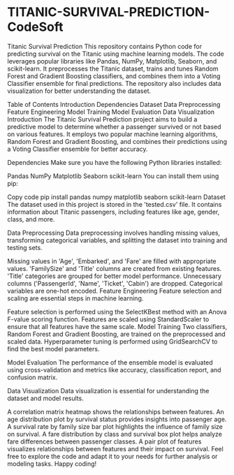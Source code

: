 # TITANIC-SURVIVAL-PREDICTION-CodeSoft
Titanic Survival Prediction
This repository contains Python code for predicting survival on the Titanic using machine learning models. The code leverages popular libraries like Pandas, NumPy, Matplotlib, Seaborn, and scikit-learn. It preprocesses the Titanic dataset, trains and tunes Random Forest and Gradient Boosting classifiers, and combines them into a Voting Classifier ensemble for final predictions. The repository also includes data visualization for better understanding the dataset.

Table of Contents
Introduction
Dependencies
Dataset
Data Preprocessing
Feature Engineering
Model Training
Model Evaluation
Data Visualization
Introduction <a name="introduction"></a>
The Titanic Survival Prediction project aims to build a predictive model to determine whether a passenger survived or not based on various features. It employs two popular machine learning algorithms, Random Forest and Gradient Boosting, and combines their predictions using a Voting Classifier ensemble for better accuracy.

Dependencies <a name="dependencies"></a>
Make sure you have the following Python libraries installed:

Pandas
NumPy
Matplotlib
Seaborn
scikit-learn
You can install them using pip:

Copy code
pip install pandas numpy matplotlib seaborn scikit-learn
Dataset <a name="dataset"></a>
The dataset used in this project is stored in the 'tested.csv' file. It contains information about Titanic passengers, including features like age, gender, class, and more.

Data Preprocessing <a name="data-preprocessing"></a>
Data preprocessing involves handling missing values, transforming categorical variables, and splitting the dataset into training and testing sets.

Missing values in 'Age', 'Embarked', and 'Fare' are filled with appropriate values.
'FamilySize' and 'Title' columns are created from existing features.
'Title' categories are grouped for better model performance.
Unnecessary columns ('PassengerId', 'Name', 'Ticket', 'Cabin') are dropped.
Categorical variables are one-hot encoded.
Feature Engineering <a name="feature-engineering"></a>
Feature selection and scaling are essential steps in machine learning.

Feature selection is performed using the SelectKBest method with an Anova F-value scoring function.
Features are scaled using StandardScaler to ensure that all features have the same scale.
Model Training <a name="model-training"></a>
Two classifiers, Random Forest and Gradient Boosting, are trained on the preprocessed and scaled data. Hyperparameter tuning is performed using GridSearchCV to find the best model parameters.

Model Evaluation <a name="model-evaluation"></a>
The performance of the ensemble model is evaluated using cross-validation and metrics like accuracy, classification report, and confusion matrix.

Data Visualization <a name="data-visualization"></a>
Data visualization is essential for understanding the dataset and model results.

A correlation matrix heatmap shows the relationships between features.
An age distribution plot by survival status provides insights into passenger age.
A survival rate by family size bar plot highlights the influence of family size on survival.
A fare distribution by class and survival box plot helps analyze fare differences between passenger classes.
A pair plot of features visualizes relationships between features and their impact on survival.
Feel free to explore the code and adapt it to your needs for further analysis or modeling tasks. Happy coding!
